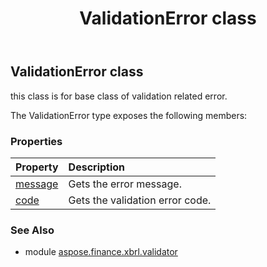 ﻿---
title: ValidationError class
second_title: Aspose.Finance for Python via .NET API References
description: 
type: docs
weight: 80
url: /python-net/aspose.finance.xbrl.validator/validationerror/
is_root: false
---

## ValidationError class

this class is for base class of validation related error.



The ValidationError type exposes the following members:

### Properties
| Property | Description |
| :- | :- |
| [message](/finance/python-net/aspose.finance.xbrl.validator/validationerror/message) | Gets the error message. |
| [code](/finance/python-net/aspose.finance.xbrl.validator/validationerror/code) | Gets the validation error code. |


### See Also

* module [aspose.finance.xbrl.validator](../)
